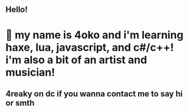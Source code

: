 ## Hello!
# 🌴 my name is 4oko and i'm learning haxe, lua, javascript, and c#/c++! i'm also a bit of an artist and musician!
## 4reaky on dc if you wanna contact me to say hi or smth
